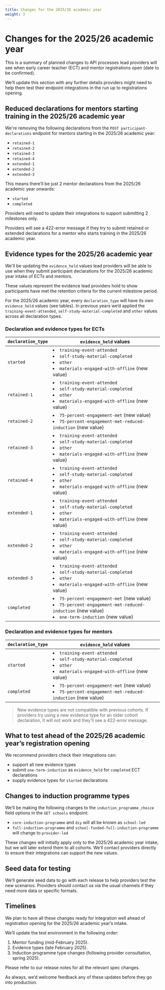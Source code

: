 ```yaml
---
title: Changes for the 2025/26 academic year
weight: 3
---
```


# Changes for the 2025/26 academic year  

This is a summary of planned changes to API processes lead providers will see when early career teacher (ECT) and mentor registrations open (date to be confirmed). 

We’ll update this section with any further details providers might need to help them test their endpoint integrations in the run up to registrations opening. 

## Reduced declarations for mentors starting training in the 2025/26 academic year 

We're removing the following declarations from the ``POST participant-declarations`` endpoint for mentors starting in the 2025/26 academic year:  

* ``retained-1`` 
* ``retained-2`` 
* ``retained-3`` 
* ``retained-4`` 
* ``extended-1`` 
* ``extended-2`` 
* ``extended-3``

This means there’ll be just 2 mentor declarations from the 2025/26 academic year onwards:  

* ``started`` 
* ``completed``

Providers will need to update their integrations to support submitting 2 milestones only. 

Providers will see a 422-error message if they try to submit retained or extended declarations for a mentor who starts training in the 2025/26 academic year. 

## Evidence types for the 2025/26 academic year

We'll be updating the ``evidence_held`` values lead providers will be able to use when they submit participant declarations for the 2025/26 academic year intake of ECTs and mentors. 

These values represent the evidence lead providers hold to show participants have met the retention criteria for the current milestone period. 

For the 2025/26 academic year, every ``declaration_type`` will have its own ``evidence_held`` values (see tables). In previous years we’d applied the ``training-event-attended``, ``self-study-material-completed`` and ``other`` values across all declaration types.  

### Declaration and evidence types for ECTs 

| ``declaration_type``   | ``evidence_held`` values |
| ------------- | ------------- |
| ``started``   |  <li>``training-event-attended``</li> <li>``self-study-material-completed``</li> <li>``other``</li> <li>``materials-engaged-with-offline`` (new value)</li> |
| ``retained-1`` |  <li>``training-event-attended``</li> <li>``self-study-material-completed``</li> <li>``other``</li> <li>``materials-engaged-with-offline`` (new value)</li> |
| ``retained-2`` |  <li>``75-percent-engagement-met`` (new value)</li> <li>``75-percent-engagement-met-reduced-induction`` (new value)</li> |
| ``retained-3`` |  <li>``training-event-attended``</li> <li>``self-study-material-completed``</li> <li>``other``</li> <li>``materials-engaged-with-offline`` (new value)</li> |
| ``retained-4`` |  <li>``training-event-attended``</li> <li>``self-study-material-completed``</li> <li>``other``</li> <li>``materials-engaged-with-offline`` (new value)</li> |
| ``extended-1`` |  <li>``training-event-attended``</li> <li>``self-study-material-completed``</li> <li>``other``</li> <li>``materials-engaged-with-offline`` (new value)</li> |
| ``extended-2`` |  <li>``training-event-attended``</li> <li>``self-study-material-completed``</li> <li>``other``</li> <li>``materials-engaged-with-offline`` (new value)</li> |
| ``extended-3`` |  <li>``training-event-attended``</li> <li>``self-study-material-completed``</li> <li>``other``</li> <li>``materials-engaged-with-offline`` (new value)</li> |
| ``completed`` |  <li>``75-percent-engagement-met`` (new value)</li> <li>``75-percent-engagement-met-reduced-induction`` (new value)</li> <li> ``one-term-induction`` (new value) </li>|

### Declaration and evidence types for mentors 

| ``declaration_type``   | ``evidence_held`` values |
| ------------- | ------------- |
| ``started``   |  <li>``training-event-attended``</li> <li>``self-study-material-completed``</li> <li>``other``</li> <li>``materials-engaged-with-offline`` (new value)</li> |
| ``completed`` |  <li>``75-percent-engagement-met`` (new value)</li> <li>``75-percent-engagement-met-reduced-induction`` (new value)</li> |

> New evidence types are not compatible with previous cohorts. If providers try using a new evidence type for an older cohort declaration, it will not work and they’ll see a 422-error message.

## What to test ahead of the 2025/26 academic year’s registration opening 

We recommend providers check their integrations can: 

* support all new evidence types  
* submit ``one-term-induction`` as ``evidence_held`` for ``completed`` ECT declarations 
* supply evidence types for ``started`` declarations 

## Changes to induction programme types 

We’ll be making the following changes to the ``induction_programme_choice`` field options in the ``GET schools`` endpoint: 

* ``core-induction-programme`` and ``diy`` will all be known as ``school-led``
* ``full-induction-programme`` and ``school-funded-full-induction-programme`` will change to ``provider-led``

These changes will initially apply only to the 2025/26 academic year intake, but we will later extend them to all cohorts. We’ll contact providers directly to ensure their integrations can support the new values. 

## Seed data for testing 

We’ll generate seed data to go with each release to help providers test the new scenarios. Providers should contact us via the usual channels if they need more data or specific formats.  

## Timelines 

We plan to have all these changes ready for integration well ahead of registration opening for the 2025/26 academic year’s intake.  

We’ll update the test environment in the following order: 

1. Mentor funding (mid-February 2025).
2. Evidence types (late February 2025).
3. Induction programme type changes (following provider consultation, spring 2025).

Please refer to our release notes for all the relevant spec changes.

As always, we’d welcome feedback any of these updates before they go into production.
